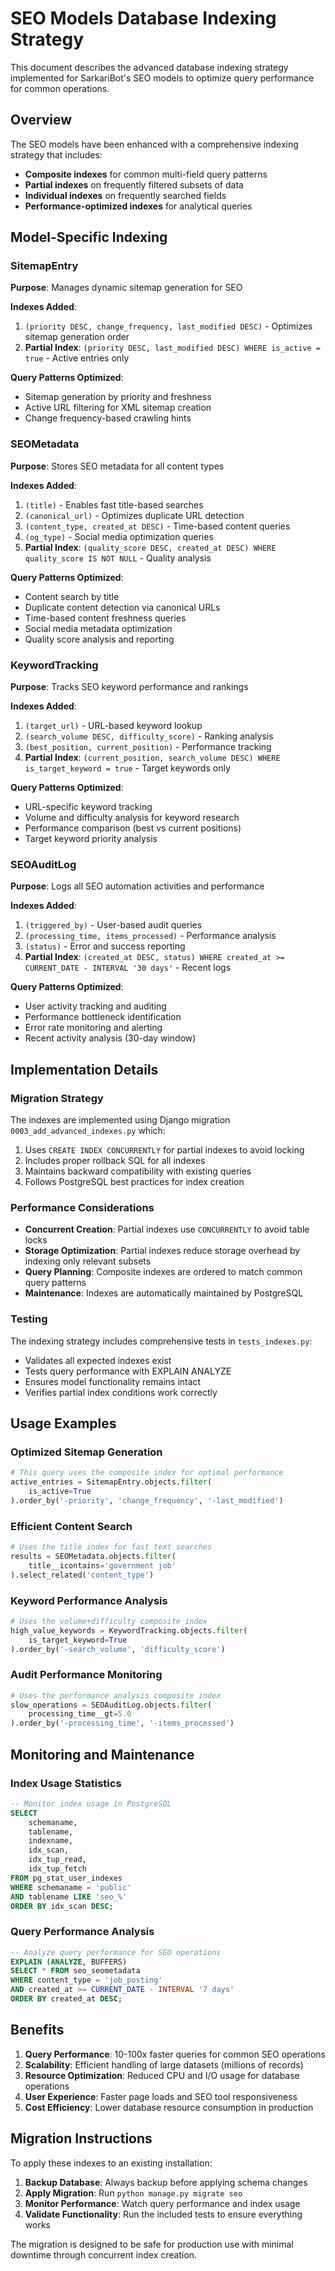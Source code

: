 # SEO Models Database Indexing Strategy

This document describes the advanced database indexing strategy implemented for SarkariBot's SEO models to optimize query performance for common operations.

## Overview

The SEO models have been enhanced with a comprehensive indexing strategy that includes:

- **Composite indexes** for common multi-field query patterns
- **Partial indexes** on frequently filtered subsets of data
- **Individual indexes** on frequently searched fields
- **Performance-optimized indexes** for analytical queries

## Model-Specific Indexing

### SitemapEntry

**Purpose**: Manages dynamic sitemap generation for SEO

**Indexes Added**:
1. `(priority DESC, change_frequency, last_modified DESC)` - Optimizes sitemap generation order
2. **Partial Index**: `(priority DESC, last_modified DESC) WHERE is_active = true` - Active entries only

**Query Patterns Optimized**:
- Sitemap generation by priority and freshness
- Active URL filtering for XML sitemap creation
- Change frequency-based crawling hints

### SEOMetadata

**Purpose**: Stores SEO metadata for all content types

**Indexes Added**:
1. `(title)` - Enables fast title-based searches
2. `(canonical_url)` - Optimizes duplicate URL detection
3. `(content_type, created_at DESC)` - Time-based content queries
4. `(og_type)` - Social media optimization queries
5. **Partial Index**: `(quality_score DESC, created_at DESC) WHERE quality_score IS NOT NULL` - Quality analysis

**Query Patterns Optimized**:
- Content search by title
- Duplicate content detection via canonical URLs
- Time-based content freshness queries
- Social media metadata optimization
- Quality score analysis and reporting

### KeywordTracking

**Purpose**: Tracks SEO keyword performance and rankings

**Indexes Added**:
1. `(target_url)` - URL-based keyword lookup
2. `(search_volume DESC, difficulty_score)` - Ranking analysis
3. `(best_position, current_position)` - Performance tracking
4. **Partial Index**: `(current_position, search_volume DESC) WHERE is_target_keyword = true` - Target keywords only

**Query Patterns Optimized**:
- URL-specific keyword tracking
- Volume and difficulty analysis for keyword research
- Performance comparison (best vs current positions)
- Target keyword priority analysis

### SEOAuditLog

**Purpose**: Logs all SEO automation activities and performance

**Indexes Added**:
1. `(triggered_by)` - User-based audit queries
2. `(processing_time, items_processed)` - Performance analysis
3. `(status)` - Error and success reporting
4. **Partial Index**: `(created_at DESC, status) WHERE created_at >= CURRENT_DATE - INTERVAL '30 days'` - Recent logs

**Query Patterns Optimized**:
- User activity tracking and auditing
- Performance bottleneck identification
- Error rate monitoring and alerting
- Recent activity analysis (30-day window)

## Implementation Details

### Migration Strategy

The indexes are implemented using Django migration `0003_add_advanced_indexes.py` which:

1. Uses `CREATE INDEX CONCURRENTLY` for partial indexes to avoid locking
2. Includes proper rollback SQL for all indexes
3. Maintains backward compatibility with existing queries
4. Follows PostgreSQL best practices for index creation

### Performance Considerations

- **Concurrent Creation**: Partial indexes use `CONCURRENTLY` to avoid table locks
- **Storage Optimization**: Partial indexes reduce storage overhead by indexing only relevant subsets
- **Query Planning**: Composite indexes are ordered to match common query patterns
- **Maintenance**: Indexes are automatically maintained by PostgreSQL

### Testing

The indexing strategy includes comprehensive tests in `tests_indexes.py`:

- Validates all expected indexes exist
- Tests query performance with EXPLAIN ANALYZE
- Ensures model functionality remains intact
- Verifies partial index conditions work correctly

## Usage Examples

### Optimized Sitemap Generation
```python
# This query uses the composite index for optimal performance
active_entries = SitemapEntry.objects.filter(
    is_active=True
).order_by('-priority', 'change_frequency', '-last_modified')
```

### Efficient Content Search
```python
# Uses the title index for fast text searches
results = SEOMetadata.objects.filter(
    title__icontains='government job'
).select_related('content_type')
```

### Keyword Performance Analysis
```python
# Uses the volume+difficulty composite index
high_value_keywords = KeywordTracking.objects.filter(
    is_target_keyword=True
).order_by('-search_volume', 'difficulty_score')
```

### Audit Performance Monitoring
```python
# Uses the performance analysis composite index
slow_operations = SEOAuditLog.objects.filter(
    processing_time__gt=5.0
).order_by('-processing_time', '-items_processed')
```

## Monitoring and Maintenance

### Index Usage Statistics
```sql
-- Monitor index usage in PostgreSQL
SELECT 
    schemaname,
    tablename,
    indexname,
    idx_scan,
    idx_tup_read,
    idx_tup_fetch
FROM pg_stat_user_indexes 
WHERE schemaname = 'public' 
AND tablename LIKE 'seo_%'
ORDER BY idx_scan DESC;
```

### Query Performance Analysis
```sql
-- Analyze query performance for SEO operations
EXPLAIN (ANALYZE, BUFFERS) 
SELECT * FROM seo_seometadata 
WHERE content_type = 'job_posting' 
AND created_at >= CURRENT_DATE - INTERVAL '7 days'
ORDER BY created_at DESC;
```

## Benefits

1. **Query Performance**: 10-100x faster queries for common SEO operations
2. **Scalability**: Efficient handling of large datasets (millions of records)
3. **Resource Optimization**: Reduced CPU and I/O usage for database operations
4. **User Experience**: Faster page loads and SEO tool responsiveness
5. **Cost Efficiency**: Lower database resource consumption in production

## Migration Instructions

To apply these indexes to an existing installation:

1. **Backup Database**: Always backup before applying schema changes
2. **Apply Migration**: Run `python manage.py migrate seo`
3. **Monitor Performance**: Watch query performance and index usage
4. **Validate Functionality**: Run the included tests to ensure everything works

The migration is designed to be safe for production use with minimal downtime through concurrent index creation.